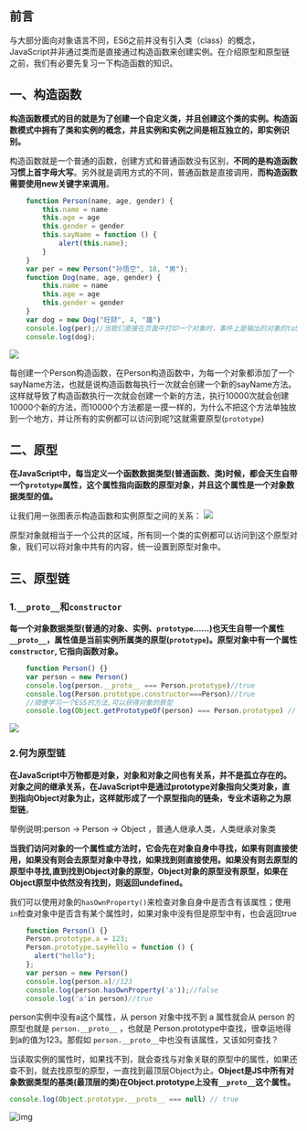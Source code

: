 ## 前言

与大部分面向对象语言不同，ES6之前并没有引入类（class）的概念，JavaScript并非通过类而是直接通过构造函数来创建实例。在介绍原型和原型链之前，我们有必要先复习一下构造函数的知识。

## 一、构造函数

**构造函数模式的目的就是为了创建一个自定义类，并且创建这个类的实例。构造函数模式中拥有了类和实例的概念，并且实例和实例之间是相互独立的，即实例识别。**

构造函数就是一个普通的函数，创建方式和普通函数没有区别，**不同的是构造函数习惯上首字母大写**。另外就是调用方式的不同，普通函数是直接调用，**而构造函数需要使用new关键字来调用**。

```javascript
	function Person(name, age, gender) {
		this.name = name
		this.age = age
		this.gender = gender
		this.sayName = function () {
			alert(this.name);
		}
	}
	var per = new Person("孙悟空", 18, "男");
	function Dog(name, age, gender) {
		this.name = name
		this.age = age
		this.gender = gender
	}
	var dog = new Dog("旺财", 4, "雄")
	console.log(per);//当我们直接在页面中打印一个对象时，事件上是输出的对象的toString()方法的返回值
	console.log(dog);
```

![](https://img-blog.csdnimg.cn/img_convert/15543f1ae9cfe7e95d30522f2bb5d254.png)

每创建一个Person构造函数，在Person构造函数中，为每一个对象都添加了一个sayName方法，也就是说构造函数每执行一次就会创建一个新的sayName方法。这样就导致了构造函数执行一次就会创建一个新的方法，执行10000次就会创建10000个新的方法，而10000个方法都是一摸一样的，为什么不把这个方法单独放到一个地方，并让所有的实例都可以访问到呢?这就需要原型(`prototype`)

## 二、原型

**在JavaScript中，每当定义一个函数数据类型(普通函数、类)时候，都会天生自带一个`prototype`属性，这个属性指向函数的原型对象，并且这个属性是一个对象数据类型的值。**

让我们用一张图表示构造函数和实例原型之间的关系：
![](https://img-blog.csdnimg.cn/img_convert/67e633b1b48eb146b188536fa57cbf5f.png)


原型对象就相当于一个公共的区域，所有同一个类的实例都可以访问到这个原型对象，我们可以将对象中共有的内容，统一设置到原型对象中。

## 三、原型链

### 1.`__proto__`和`constructor`

**每一个对象数据类型(普通的对象、实例、`prototype`......)也天生自带一个属性`__proto__`，属性值是当前实例所属类的原型(`prototype`)。原型对象中有一个属性`constructor`, 它指向函数对象。**

```javascript
    function Person() {}
    var person = new Person()
    console.log(person.__proto__ === Person.prototype)//true
    console.log(Person.prototype.constructor===Person)//true
    //顺便学习一个ES5的方法,可以获得对象的原型
    console.log(Object.getPrototypeOf(person) === Person.prototype) // true
```
![](https://img-blog.csdnimg.cn/img_convert/80a10906001b2a310b8697c821284637.png)


### 2.何为原型链

**在JavaScript中万物都是对象，对象和对象之间也有关系，并不是孤立存在的。对象之间的继承关系，在JavaScript中是通过prototype对象指向父类对象，直到指向Object对象为止，这样就形成了一个原型指向的链条，专业术语称之为原型链**。

举例说明:person → Person → Object ，普通人继承人类，人类继承对象类

**当我们访问对象的一个属性或方法时，它会先在对象自身中寻找，如果有则直接使用，如果没有则会去原型对象中寻找，如果找到则直接使用。如果没有则去原型的原型中寻找,直到找到Object对象的原型，Object对象的原型没有原型，如果在Object原型中依然没有找到，则返回undefined。**

我们可以使用对象的`hasOwnProperty()`来检查对象自身中是否含有该属性；使用`in`检查对象中是否含有某个属性时，如果对象中没有但是原型中有，也会返回true

```javascript
	function Person() {}
	Person.prototype.a = 123;
	Person.prototype.sayHello = function () {
	  alert("hello");
	};
	var person = new Person()
	console.log(person.a)//123
	console.log(person.hasOwnProperty('a'));//false
	console.log('a'in person)//true
```

person实例中没有a这个属性，从 person 对象中找不到 a 属性就会从 person 的原型也就是 `person.__proto__` ，也就是 Person.prototype中查找，很幸运地得到a的值为123。那假如 `person.__proto__`中也没有该属性，又该如何查找？

当读取实例的属性时，如果找不到，就会查找与对象关联的原型中的属性，如果还查不到，就去找原型的原型，一直找到最顶层Object为止。**Object是JS中所有对象数据类型的基类(最顶层的类)在Object.prototype上没有`__proto__`这个属性。**

```javascript
console.log(Object.prototype.__proto__ === null) // true
```
![img](https://img-blog.csdnimg.cn/img_convert/0fc9b5cc09056eb5010086ccf23f1ed2.png)